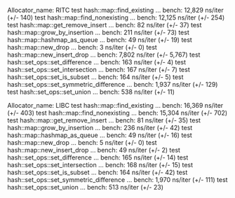 Allocator_name: RITC
test hash::map::find_existing                ... bench:      12,829 ns/iter (+/- 140)
test hash::map::find_nonexisting             ... bench:      12,125 ns/iter (+/- 254)
test hash::map::get_remove_insert            ... bench:          82 ns/iter (+/- 37)
test hash::map::grow_by_insertion            ... bench:         211 ns/iter (+/- 73)
test hash::map::hashmap_as_queue             ... bench:          49 ns/iter (+/- 19)
test hash::map::new_drop                     ... bench:           3 ns/iter (+/- 0)
test hash::map::new_insert_drop              ... bench:       7,802 ns/iter (+/- 5,767)
test hash::set_ops::set_difference           ... bench:         163 ns/iter (+/- 4)
test hash::set_ops::set_intersection         ... bench:         167 ns/iter (+/- 7)
test hash::set_ops::set_is_subset            ... bench:         164 ns/iter (+/- 5)
test hash::set_ops::set_symmetric_difference ... bench:       1,937 ns/iter (+/- 129)
test hash::set_ops::set_union                ... bench:         538 ns/iter (+/- 11)


Allocator_name: LIBC
test hash::map::find_existing                ... bench:      16,369 ns/iter (+/- 403)
test hash::map::find_nonexisting             ... bench:      15,304 ns/iter (+/- 702)
test hash::map::get_remove_insert            ... bench:          81 ns/iter (+/- 35)
test hash::map::grow_by_insertion            ... bench:         236 ns/iter (+/- 42)
test hash::map::hashmap_as_queue             ... bench:          49 ns/iter (+/- 16)
test hash::map::new_drop                     ... bench:           5 ns/iter (+/- 0)
test hash::map::new_insert_drop              ... bench:          49 ns/iter (+/- 2)
test hash::set_ops::set_difference           ... bench:         165 ns/iter (+/- 14)
test hash::set_ops::set_intersection         ... bench:         168 ns/iter (+/- 15)
test hash::set_ops::set_is_subset            ... bench:         164 ns/iter (+/- 42)
test hash::set_ops::set_symmetric_difference ... bench:       1,970 ns/iter (+/- 111)
test hash::set_ops::set_union                ... bench:         513 ns/iter (+/- 23)